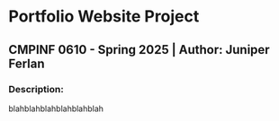 # Portfolio Website Project
## CMPINF 0610 - Spring 2025 | Author: Juniper Ferlan

### Description:
blahblahblahblahblahblah